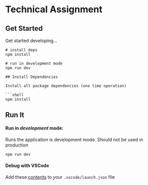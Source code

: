 # Technical Assignment

## Get Started

Get started developing...

````shell
# install deps
npm install

# run in development mode
npm run dev

## Install Dependencies

Install all package dependencies (one time operation)

```shell
npm install
````

## Run It

#### Run in _development_ mode:

Runs the application is development mode. Should not be used in production

```shell
npm run dev
```

#### Debug with VSCode

Add these [contents](.vscode/launch.json) to your `.vscode/launch.json` file
